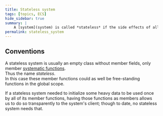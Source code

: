 ```yaml
---
title: Stateless system
tags: [topics, ECS] 
hide_sidebar: true
summary: |
    A [system](system) is called *stateless* if the side effects of all of its [systematic functions](systematic_function) are limited to the fields of the [logic step](logic_step) or just the [cosmos](cosmos) that each takes as input.
permalink: stateless_system
---
```


## Conventions

A stateless system is usually an empty class without member fields, only member [systematic functions](systematic_function).  
Thus the name *stateless*.  
In this case these member functions could as well be free-standing functions in the global scope.  

If a stateless system needed to initialize some heavy data to be used once by all of its member functions, having those functions as members allows us to do so transparently to the system's client; though to date, no stateless system needs that.
